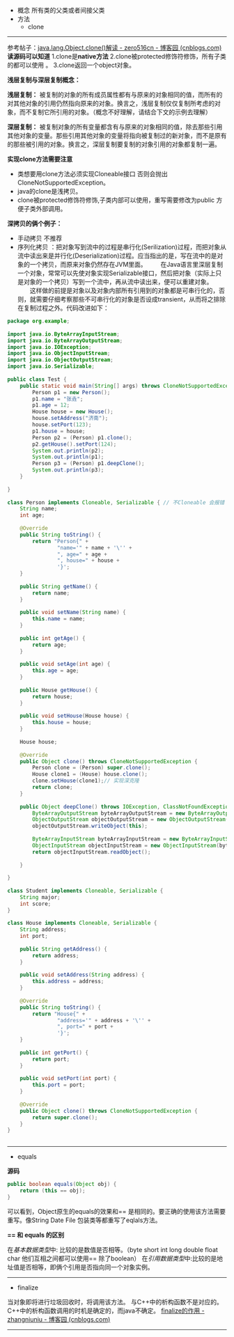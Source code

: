 - 概念 所有类的父类或者间接父类
- 方法
	- clone
-------------------------------------------------------
参考帖子：[java.lang.Object.clone()解读 - zero516cn - 博客园 (cnblogs.com)](https://www.cnblogs.com/gw811/archive/2012/10/07/2712252.html)
**读源码可以知道**
1.clone是**native方法** 
2.clone被protected修饰符修饰，所有子类的都可以使用 。
3.clone返回一个object对象。

**浅层复制与深层复制概念：**

**浅层复制：** 被复制的对象的所有成员属性都有与原来的对象相同的值，而所有的对其他对象的引用仍然指向原来的对象。换言之，浅层复制仅仅复制所考虑的对象，而不复制它所引用的对象。（概念不好理解，请结合下文的示例去理解）

**深层复制：** 被复制对象的所有变量都含有与原来的对象相同的值，除去那些引用其他对象的变量。那些引用其他对象的变量将指向被复制过的新对象，而不是原有的那些被引用的对象。换言之，深层复制要复制的对象引用的对象都复制一遍。

**实现clone方法需要注意**
- 类想要用clone方法必须实现Cloneable接口 否则会抛出CloneNotSupportedException。
- java的clone是浅拷贝。
- clone被protected修饰符修饰,子类内部可以使用，重写需要修改为public 方便子类外部调用。

**深拷贝的俩个例子：**
- 手动拷贝 不推荐
- 序列化拷贝 ：把对象写到流中的过程是串行化(Serilization)过程，而把对象从流中读出来是并行化(Deserialization)过程。应当指出的是，写在流中的是对象的一个拷贝，而原来对象仍然存在JVM里面。  　　在Java语言里深层复制一个对象，常常可以先使对象实现Serializable接口，然后把对象（实际上只是对象的一个拷贝）写到一个流中，再从流中读出来，便可以重建对象。  　　这样做的前提是对象以及对象内部所有引用到的对象都是可串行化的，否则，就需要仔细考察那些不可串行化的对象是否设成transient，从而将之排除在复制过程之外。代码改进如下：
``` java
package org.example;
 
import java.io.ByteArrayInputStream;
import java.io.ByteArrayOutputStream;
import java.io.IOException;
import java.io.ObjectInputStream;
import java.io.ObjectOutputStream;
import java.io.Serializable;
 
public class Test {
    public static void main(String[] args) throws CloneNotSupportedException, IOException, ClassNotFoundException {
        Person p1 = new Person();
        p1.name = "张垚";
        p1.age = 12;
        House house = new House();
        house.setAddress("济南");
        house.setPort(123);
        p1.house = house;
        Person p2 = (Person) p1.clone();
        p2.getHouse().setPort(124);
        System.out.println(p2);
        System.out.println(p1);
        Person p3 = (Person) p1.deepClone();
        System.out.println(p3);
    }
 
}
 
class Person implements Cloneable, Serializable { // 不Cloneable 会报错 不Serializable无法序列化
    String name;
    int age;
 
    @Override
    public String toString() {
        return "Person{" +
                "name='" + name + '\'' +
                ", age=" + age +
                ", house=" + house +
                '}';
    }
 
    public String getName() {
        return name;
    }
 
    public void setName(String name) {
        this.name = name;
    }
 
    public int getAge() {
        return age;
    }
 
    public void setAge(int age) {
        this.age = age;
    }
 
    public House getHouse() {
        return house;
    }
 
    public void setHouse(House house) {
        this.house = house;
    }
 
    House house;
 
    @Override
    public Object clone() throws CloneNotSupportedException {
        Person clone = (Person) super.clone();
        House clone1 = (House) house.clone();
        clone.setHouse(clone1);// 实现深克隆
        return clone;
    }
 
    public Object deepClone() throws IOException, ClassNotFoundException {// 序列化实现深克隆
        ByteArrayOutputStream byteArrayOutputStream = new ByteArrayOutputStream();
        ObjectOutputStream objectOutputStream = new ObjectOutputStream(byteArrayOutputStream);
        objectOutputStream.writeObject(this);
 
        ByteArrayInputStream byteArrayInputStream = new ByteArrayInputStream(byteArrayOutputStream.toByteArray());
        ObjectInputStream objectInputStream = new ObjectInputStream(byteArrayInputStream);
        return objectInputStream.readObject();
 
    }
 
}
 
class Student implements Cloneable, Serializable {
    String major;
    int score;
}
 
class House implements Cloneable, Serializable {
    String address;
    int port;
 
    public String getAddress() {
        return address;
    }
 
    public void setAddress(String address) {
        this.address = address;
    }
 
    @Override
    public String toString() {
        return "House{" +
                "address='" + address + '\'' +
                ", port=" + port +
                '}';
    }
 
    public int getPort() {
        return port;
    }
 
    public void setPort(int port) {
        this.port = port;
    }
 
    @Override
    public Object clone() throws CloneNotSupportedException {
        return super.clone();
    }
}
 
```



------------------------------

- equals

**源码**
```java
public boolean equals(Object obj) {  
    return (this == obj);  
}
```
可以看到，Object原生的equals的效果和== 是相同的。要正确的使用该方法需要重写。像String Date File 包装类等都重写了eqlals方法。

**== 和 equals 的区别**

在*基本数据类型*中: 比较的是数值是否相等。（byte short int long double float char 他们互相之间都可以使用== 除了boolean）
在*引用数据类型*中:比较的是地址值是否相等，即俩个引用是否指向同一个对象实例。


-------------------------------

- finalize

当对象即将进行垃圾回收时，将调用该方法。
与C++中的析构函数不是对应的。C++中的析构函数调用的时机是确定的，而java不确定。
[finalize的作用 - zhangniuniu - 博客园 (cnblogs.com)](https://www.cnblogs.com/zyy1688/p/10838581.html)

---------------
